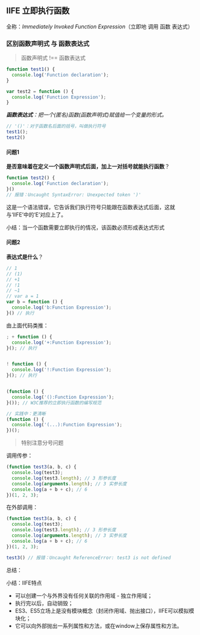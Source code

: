 ## IIFE 立即执行函数

全称：*Immediately Invoked Function Expression*（立即地    调用   函数   表达式）

### 区别函数声明式 与 函数表达式

> 函数声明式 !== 函数表达式

```js
function test1() {
  console.log('Function declaration');
}

var test2 = function () {
  console.log('Function Expression');
}
```

***函数表达式**：把一个(匿名)函数(函数声明式)赋值给一个变量的形式。*

```js
// '()'：对于函数名后面的括号，叫做执行符号
test1();
test2()
```

#### 问题1

**是否意味着在定义一个函数声明式后面，加上一对括号就能执行函数**？

```js
function test2() {
  console.log('Function declaration');
}()
// 报错：Uncaught SyntaxError: Unexpected token ')' 
```

这是一个语法错误，它告诉我们执行符号只能跟在函数表达式后面，这就与‘IIFE’中的‘E’对应上了。

小结：当一个函数需要立即执行的情况，该函数必须形成表达式形式

#### 问题2

**表达式是什么**？

```js
// 1 
// (1) 
// +1 
// !1 
// ~1 
// var a = 1 
var b = function () {
  console.log('b:Function Expression');
}() // 执行
```

由上面代码类推：

```js
; + function () {
  console.log('+:Function Expression');
}(); // 执行


! function () {
  console.log('!:Function Expression');
}(); // 执行


(function () {
  console.log('():Function Expression');
}()); // W3C推荐的立即执行函数的编写规范

// 实践中：更清晰
(function () {
  console.log('(...):Function Expression');
})();
```

> 特别注意分号问题

调用传参：

```js
(function test3(a, b, c) {
  console.log(test3);
  console.log(test3.length); // 3 形参长度
  console.log(arguments.length); // 3 实参长度
  console.log(a + b + c); // 6
})(1, 2, 3);
```

在外部调用：

```js
(function test3(a, b, c) {
  console.log(test3);
  console.log(test3.length); // 3 形参长度
  console.log(arguments.length); // 3 实参长度
  console.log(a + b + c); // 6
})(1, 2, 3);

test3() // 报错：Uncaught ReferenceError: test3 is not defined
```

总结：

小结：IIFE特点

- 可以创建一个与外界没有任何关联的作用域 - 独立作用域；
- 执行完以后，自动销毁；
- ES3、ES5立场上是没有模块概念（封闭作用域、抛出接口），IIFE可以模拟模块化；
- 它可以向外部抛出一系列属性和方法，或在window上保存属性和方法。